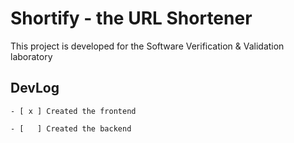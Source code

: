 # Shortify - the URL Shortener

This project is developed for the Software Verification & Validation laboratory

## DevLog

	- [ x ] Created the frontend
	
	- [   ] Created the backend
